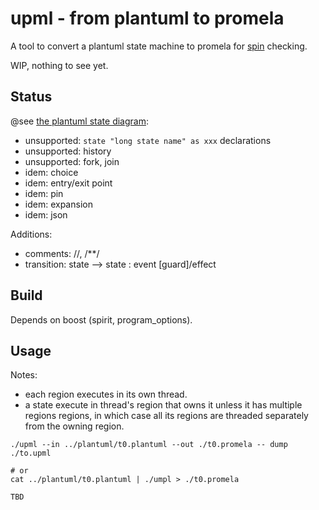 # upml - from plantuml to promela

A tool to convert a plantuml state machine to promela for [spin](https://github.com/nimble-code/Spin) checking.

WIP, nothing to see yet.

## Status

@see [the plantuml state diagram](https://plantuml.com/state-diagram):

- unsupported: ```state "long state name" as xxx``` declarations 
- unsupported: history
- unsupported: fork, join
- idem: choice
- idem: entry/exit point
- idem: pin
- idem: expansion
- idem: json

Additions:
- comments: //, /**/
- transition: state --> state : event [guard]/effect

## Build

Depends on boost (spirit, program_options).

## Usage

Notes:
- each region executes in its own thread.
- a state execute in thread's region that owns it unless it has 
  multiple regions regions, in which case all its regions 
  are threaded separately from the owning region.

```
./upml --in ../plantuml/t0.plantuml --out ./t0.promela -- dump ./to.upml

# or
cat ../plantuml/t0.plantuml | ./umpl > ./t0.promela

TBD
```

